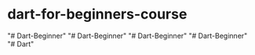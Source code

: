 # dart-for-beginners-course
"# Dart-Beginner" 
"# Dart-Beginner" 
"# Dart-Beginner" 
"# Dart-Beginner" 
"# Dart" 
